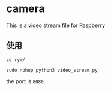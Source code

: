 # camera
 This is a video stream file for Raspberry

## 使用
```
cd rym/  
```
```
sudo nohup python3 video_stream.py
```
the port is `8080`

